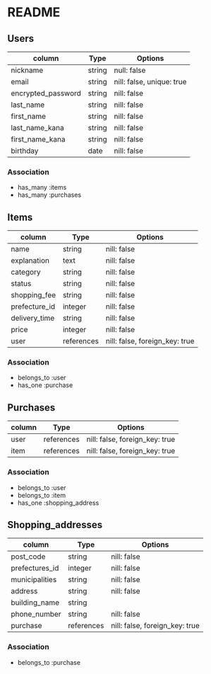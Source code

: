 # README

## Users

| column             | Type       | Options      |
| ------------------ | ---------- | ------------ |
| nickname           | string     | null: false  |
| email              | string     | nill: false, unique: true |
| encrypted_password | string     | nill: false  |
| last_name          | string     | nill: false  |
| first_name         | string     | nill: false  |
| last_name_kana     | string     | nill: false  |
| first_name_kana    | string     | nill: false  |
| birthday           | date       | nill: false  |

### Association
- has_many :items
- has_many :purchases

## Items

| column        | Type       | Options     |
| ------------- | ---------- | ----------- |
| name          | string     | nill: false |
| explanation   | text       | nill: false |
| category      | string     | nill: false |
| status        | string     | nill: false |
| shopping_fee  | string     | nill: false |
| prefecture_id | integer    | nill: false |
| delivery_time | string     | nill: false |
| price         | integer    | nill: false |
| user          | references | nill: false, foreign_key: true|

### Association
- belongs_to :user
- has_one :purchase

## Purchases

| column | Type       | Options    |
| ------ | ---------- | ---------- |
| user   | references | nill: false, foreign_key: true |
| item   | references | nill: false, foreign_key: true |

### Association
- belongs_to :user
- belongs_to :item
- has_one :shopping_address

## Shopping_addresses

| column         | Type       | Options     |
| -------------- | ---------- | ----------- |
| post_code      | string     | nill: false |
| prefectures_id | integer    | nill: false |
| municipalities | string     | nill: false |
| address        | string     | nill: false |
| building_name  | string     |             |
| phone_number   | string     | nill: false |
| purchase       | references | nill: false, foreign_key: true |

### Association
- belongs_to :purchase